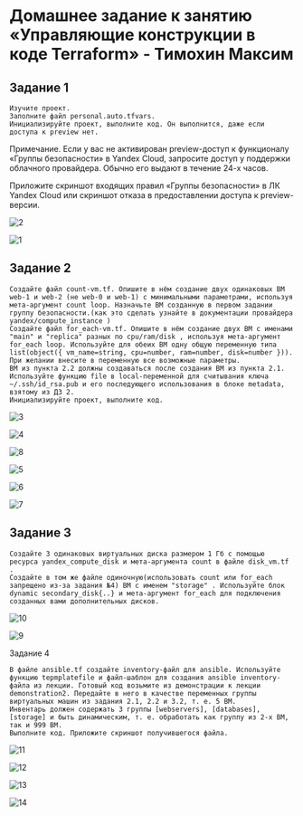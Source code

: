 # Домашнее задание к занятию «Управляющие конструкции в коде Terraform» - Тимохин Максим

## Задание 1

    Изучите проект.
    Заполните файл personal.auto.tfvars.
    Инициализируйте проект, выполните код. Он выполнится, даже если доступа к preview нет.

Примечание. Если у вас не активирован preview-доступ к функционалу «Группы безопасности» в Yandex Cloud, запросите доступ у поддержки облачного провайдера. Обычно его выдают в течение 24-х часов.

Приложите скриншот входящих правил «Группы безопасности» в ЛК Yandex Cloud или скриншот отказа в предоставлении доступа к preview-версии.

![2](https://github.com/MrAgrippa/06-db/blob/main/img/07-03/2.JPG)

![1](https://github.com/MrAgrippa/06-db/blob/main/img/07-03/1.JPG)


## Задание 2

    Создайте файл count-vm.tf. Опишите в нём создание двух одинаковых ВМ web-1 и web-2 (не web-0 и web-1) с минимальными параметрами, используя мета-аргумент count loop. Назначьте ВМ созданную в первом задании группу безопасности.(как это сделать узнайте в документации провайдера yandex/compute_instance )
    Создайте файл for_each-vm.tf. Опишите в нём создание двух ВМ с именами "main" и "replica" разных по cpu/ram/disk , используя мета-аргумент for_each loop. Используйте для обеих ВМ одну общую переменную типа list(object({ vm_name=string, cpu=number, ram=number, disk=number })). При желании внесите в переменную все возможные параметры.
    ВМ из пункта 2.2 должны создаваться после создания ВМ из пункта 2.1.
    Используйте функцию file в local-переменной для считывания ключа ~/.ssh/id_rsa.pub и его последующего использования в блоке metadata, взятому из ДЗ 2.
    Инициализируйте проект, выполните код.

![3](https://github.com/MrAgrippa/06-db/blob/main/img/07-03/3.JPG)

![4](https://github.com/MrAgrippa/06-db/blob/main/img/07-03/4.JPG)

![8](https://github.com/MrAgrippa/06-db/blob/main/img/07-03/8.JPG)

![5](https://github.com/MrAgrippa/06-db/blob/main/img/07-03/5v2.JPG)

![6](https://github.com/MrAgrippa/06-db/blob/main/img/07-03/6.JPG)

![7](https://github.com/MrAgrippa/06-db/blob/main/img/07-03/7.JPG)

## Задание 3

    Создайте 3 одинаковых виртуальных диска размером 1 Гб с помощью ресурса yandex_compute_disk и мета-аргумента count в файле disk_vm.tf .
    Создайте в том же файле одиночную(использовать count или for_each запрещено из-за задания №4) ВМ c именем "storage" . Используйте блок dynamic secondary_disk{..} и мета-аргумент for_each для подключения созданных вами дополнительных дисков.

![10](https://github.com/MrAgrippa/06-db/blob/main/img/07-03/10.JPG)

![9](https://github.com/MrAgrippa/06-db/blob/main/img/07-03/9.JPG)

Задание 4

    В файле ansible.tf создайте inventory-файл для ansible. Используйте функцию tepmplatefile и файл-шаблон для создания ansible inventory-файла из лекции. Готовый код возьмите из демонстрации к лекции demonstration2. Передайте в него в качестве переменных группы виртуальных машин из задания 2.1, 2.2 и 3.2, т. е. 5 ВМ.
    Инвентарь должен содержать 3 группы [webservers], [databases], [storage] и быть динамическим, т. е. обработать как группу из 2-х ВМ, так и 999 ВМ.
    Выполните код. Приложите скриншот получившегося файла.


![11](https://github.com/MrAgrippa/06-db/blob/main/img/07-03/11.JPG)

![12](https://github.com/MrAgrippa/06-db/blob/main/img/07-03/12.JPG)

![13](https://github.com/MrAgrippa/06-db/blob/main/img/07-03/13.JPG)

![14](https://github.com/MrAgrippa/06-db/blob/main/img/07-03/14.JPG)
